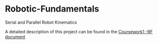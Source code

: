 # Robotic-Fundamentals
Serial and Parallel Robot Kinematics

A detailed description of this project can be found in the [Coursework1 -RF document](https://github.com/Solaris-star/Robotic-Fundamentals/blob/main/Coursework1%20-%20RF.pdf)
